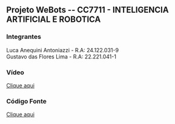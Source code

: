 ## Projeto WeBots -- CC7711 - INTELIGENCIA ARTIFICIAL E ROBOTICA


### Integrantes
Luca Anequini Antoniazzi - R.A: 24.122.031-9 <br>
Gustavo das Flores Lima - R.A: 22.221.041-1 <br>

### Vídeo
[Clique aqui](https://youtu.be/j-Bh4V9qQ70)


### Código Fonte
[Clique aqui](https://github.com/lucaanequini/projeto-webots/blob/main/controllers/codigo/codigo.py)

